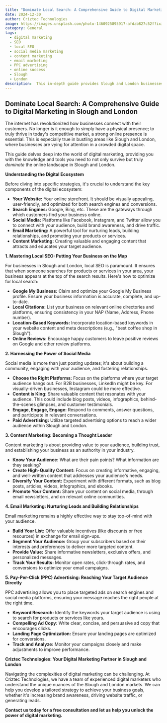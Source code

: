 ```yaml
---
title: "Dominate Local Search: A Comprehensive Guide to Digital Marketing in Slough and London"
date: 2024-12-30
author: Criztec Technologies
image: https://images.unsplash.com/photo-1460925895917-afdab827c52f?ixid=MnwxMjA3fDB8MHxwaG90by1wYWdlfHx8fGVufDB8fHx8&ixlib=rb-1.2.1&auto=format&fit=crop&w=2128&q=80 
category: General
tags: 
  - digital marketing
  - SEO
  - local SEO
  - social media marketing
  - content marketing
  - email marketing
  - PPC advertising
  - online success
  - Slough
  - London
description:  This in-depth guide provides Slough and London businesses with actionable strategies to conquer the digital landscape and achieve online success.
---
```


## Dominate Local Search: A Comprehensive Guide to Digital Marketing in Slough and London

The internet has revolutionized how businesses connect with their customers.  No longer is it enough to simply have a physical presence; to truly thrive in today's competitive market, a strong online presence is essential. This is especially true in bustling areas like Slough and London, where businesses are vying for attention in a crowded digital space.

This guide delves deep into the world of digital marketing, providing you with the knowledge and tools you need to not only survive but truly *dominate* the online landscape in Slough and London. 

**Understanding the Digital Ecosystem**

Before diving into specific strategies, it's crucial to understand the key components of the digital ecosystem:

* **Your Website:** Your online storefront. It should be visually appealing, user-friendly, and optimized for both search engines and conversions.
* **Search Engines:** Google, Bing, etc. These are the gateways through which customers find your business online.
* **Social Media:** Platforms like Facebook, Instagram, and Twitter allow you to connect with your audience, build brand awareness, and drive traffic.
* **Email Marketing:** A powerful tool for nurturing leads, building relationships, and promoting your products or services.
* **Content Marketing:** Creating valuable and engaging content that attracts and educates your target audience.

**1. Mastering Local SEO: Putting Your Business on the Map**

For businesses in Slough and London, local SEO is paramount. It ensures that when someone searches for products or services in your area, your business appears at the top of the search results. Here's how to optimize for local search:

* **Google My Business:** Claim and optimize your Google My Business profile. Ensure your business information is accurate, complete, and up-to-date.
* **Local Citations:**  List your business on relevant online directories and platforms, ensuring consistency in your NAP (Name, Address, Phone number).
* **Location-Based Keywords:**  Incorporate location-based keywords in your website content and meta descriptions (e.g., "best coffee shop in Slough").
* **Online Reviews:** Encourage happy customers to leave positive reviews on Google and other review platforms.

**2.  Harnessing the Power of Social Media**

Social media is more than just posting updates; it's about building a community, engaging with your audience, and fostering relationships.

* **Choose the Right Platforms:** Focus on the platforms where your target audience hangs out. For B2B businesses, LinkedIn might be key. For visually-driven businesses, Instagram could be more effective.
* **Content is King:** Share valuable content that resonates with your audience. This could include blog posts, videos, infographics, behind-the-scenes glimpses, and customer testimonials.
* **Engage, Engage, Engage:** Respond to comments, answer questions, and participate in relevant conversations.
* **Paid Advertising:** Utilize targeted advertising options to reach a wider audience within Slough and London.

**3. Content Marketing: Becoming a Thought Leader**

Content marketing is about providing value to your audience, building trust, and establishing your business as an authority in your industry.

* **Know Your Audience:**  What are their pain points? What information are they seeking?
* **Create High-Quality Content:**  Focus on creating informative, engaging, and well-written content that addresses your audience's needs.
* **Diversify Your Content:** Experiment with different formats, such as blog posts, articles, videos, infographics, and ebooks.
* **Promote Your Content:** Share your content on social media, through email newsletters, and on relevant online communities.

**4.  Email Marketing: Nurturing Leads and Building Relationships**

Email marketing remains a highly effective way to stay top-of-mind with your audience.

* **Build Your List:** Offer valuable incentives (like discounts or free resources) in exchange for email sign-ups.
* **Segment Your Audience:**  Group your subscribers based on their interests and preferences to deliver more targeted content.
* **Provide Value:**  Share informative newsletters, exclusive offers, and personalized messages.
* **Track Your Results:** Monitor open rates, click-through rates, and conversions to optimize your email campaigns.

**5. Pay-Per-Click (PPC) Advertising: Reaching Your Target Audience Directly**

PPC advertising allows you to place targeted ads on search engines and social media platforms, ensuring your message reaches the right people at the right time.

* **Keyword Research:** Identify the keywords your target audience is using to search for products or services like yours.
* **Compelling Ad Copy:**  Write clear, concise, and persuasive ad copy that encourages clicks.
* **Landing Page Optimization:**  Ensure your landing pages are optimized for conversions.
* **Track and Analyze:**  Monitor your campaigns closely and make adjustments to improve performance.

**Criztec Technologies: Your Digital Marketing Partner in Slough and London**

Navigating the complexities of digital marketing can be challenging. At Criztec Technologies, we have a team of experienced digital marketers who understand the unique nuances of the Slough and London markets. We can help you develop a tailored strategy to achieve your business goals, whether it's increasing brand awareness, driving website traffic, or generating leads.

**Contact us today for a free consultation and let us help you unlock the power of digital marketing.**